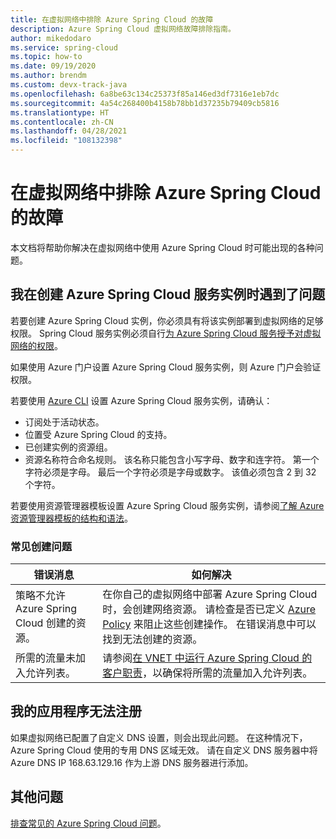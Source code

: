 ```yaml
---
title: 在虚拟网络中排除 Azure Spring Cloud 的故障
description: Azure Spring Cloud 虚拟网络故障排除指南。
author: mikedodaro
ms.service: spring-cloud
ms.topic: how-to
ms.date: 09/19/2020
ms.author: brendm
ms.custom: devx-track-java
ms.openlocfilehash: 6a8be63c134c25373f85a146ed3df7316e1eb7dc
ms.sourcegitcommit: 4a54c268400b4158b78bb1d37235b79409cb5816
ms.translationtype: HT
ms.contentlocale: zh-CN
ms.lasthandoff: 04/28/2021
ms.locfileid: "108132398"
---
```

# <a name="troubleshooting-azure-spring-cloud-in-virtual-networks"></a>在虚拟网络中排除 Azure Spring Cloud 的故障

本文档将帮助你解决在虚拟网络中使用 Azure Spring Cloud 时可能出现的各种问题。

## <a name="i-encountered-a-problem-with-creating-an-azure-spring-cloud-service-instance"></a>我在创建 Azure Spring Cloud 服务实例时遇到了问题

若要创建 Azure Spring Cloud 实例，你必须具有将该实例部署到虚拟网络的足够权限。  Spring Cloud 服务实例必须自行[为 Azure Spring Cloud 服务授予对虚拟网络的权限](./how-to-deploy-in-azure-virtual-network.md#grant-service-permission-to-the-virtual-network)。

如果使用 Azure 门户设置 Azure Spring Cloud 服务实例，则 Azure 门户会验证权限。

若要使用 [Azure CLI](/cli/azure/get-started-with-azure-cli) 设置 Azure Spring Cloud 服务实例，请确认：

- 订阅处于活动状态。
- 位置受 Azure Spring Cloud 的支持。
- 已创建实例的资源组。
- 资源名称符合命名规则。 该名称只能包含小写字母、数字和连字符。 第一个字符必须是字母。 最后一个字符必须是字母或数字。 该值必须包含 2 到 32 个字符。

若要使用资源管理器模板设置 Azure Spring Cloud 服务实例，请参阅[了解 Azure 资源管理器模板的结构和语法](../azure-resource-manager/templates/template-syntax.md)。

### <a name="common-creation-issues"></a>常见创建问题

| 错误消息 | 如何解决 |
|------|------|
| 策略不允许 Azure Spring Cloud 创建的资源。 | 在你自己的虚拟网络中部署 Azure Spring Cloud 时，会创建网络资源。 请检查是否已定义 [Azure Policy](../governance/policy/overview.md) 来阻止这些创建操作。 在错误消息中可以找到无法创建的资源。 |
| 所需的流量未加入允许列表。 | 请参阅[在 VNET 中运行 Azure Spring Cloud 的客户职责](./vnet-customer-responsibilities.md)，以确保将所需的流量加入允许列表。 |

## <a name="my-application-cant-be-registered"></a>我的应用程序无法注册

如果虚拟网络已配置了自定义 DNS 设置，则会出现此问题。 在这种情况下，Azure Spring Cloud 使用的专用 DNS 区域无效。 请在自定义 DNS 服务器中将 Azure DNS IP 168.63.129.16 作为上游 DNS 服务器进行添加。

## <a name="other-issues"></a>其他问题

[排查常见的 Azure Spring Cloud 问题](./troubleshoot.md)。